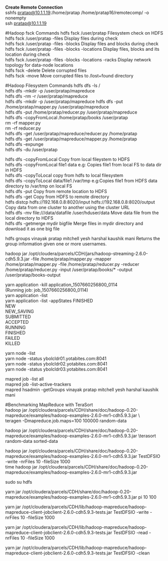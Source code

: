 **Create Remote Connection**    
sshfs pratap@10.1.1.19:/home/pratap /home/pratap16/remotecomp/ -o nonempty    
ssh pratap@10.1.1.19

#Hadoop fsck Commands 
hdfs fsck /user/pratap						Filesystem check on HDFS    
hdfs fsck /user/pratap -files 					Display files during check    
hdfs fsck /user/pratap -files -blocks 				Display files and blocks during check    
hdfs fsck /user/pratap -files -blocks -locations 		Display files, blocks and its location during check    
hdfs fsck /user/pratap -files -blocks -locations -racks 	Display network topology for data-node locations    
hdfs fsck -delete 						Delete corrupted files    
hdfs fsck -move 						Move corrupted files to /lost+found directory    

#Hadoop Filesystem Commands
hdfs dfs -ls /   
hdfs dfs -mkdir -p /user/pratap/mapreduce   
hdfs dfs -rm -r /user/pratap/mapreduce   
hdfs dfs -mkdir -p /user/pratap/mapreduce
hdfs dfs -put /home/pratap/mapper.py /user/pratap/mapreduce   
hdfs dfs -put /home/pratap/reducer.py /user/pratap/mapreduce    
hdfs dfs -copyFromLocal /home/pratap/books /user/pratap    
rm -rf mapper.py    
rm -rf reducer.py    
hdfs dfs -get /user/pratap/mapreduce/reducer.py /home/pratap     
hdfs dfs -get /user/pratap/mapreduce/mapper.py /home/pratap     
hdfs dfs -expunge      
hdfs dfs -du /user/pratap    


hdfs dfs -copyFromLocal <source> <destination> 			            Copy from local fileystem to HDFS    
hdfs dfs -copyFromLocal file1 data 					    e.g: Copies file1 from local FS to data dir in HDFS    
hdfs dfs -copyToLocal <source> <destination> 				    copy from hdfs to local filesystem    
hdfs dfs -copyToLocal data/file1 /var/tmp 			            e.g:Copies file1 from HDFS data directory to /var/tmp on local FS   
hdfs dfs -put <source> <destination> 					    Copy from remote location to HDFS    
hdfs dfs -get <source> <destination> 					    Copy from HDFS to remote directory    
hdfs distcp hdfs://192.168.0.8:8020/input hdfs://192.168.0.8:8020/output    Copy data from one cluster to another using the cluster URL    
hdfs dfs -mv file:///data/datafile /user/hduser/data 			    Move data file from the local directory to HDFS    
hdfs dfs -getmerge mydir bigfile 					    Merge files in mydir directory and download it as one big file   

hdfs groups vinayak pratap mitchell yesh harshal kaushik mani		    Returns the group information given one or more usernames.     

hadoop jar /opt/cloudera/parcels/CDH/jars/hadoop-streaming-2.6.0-cdh5.9.3.jar -file /home/pratap/mapper.py    -mapper /home/pratap/mapper.py -file /home/pratap/reducer.py   -reducer /home/pratap/reducer.py -input /user/pratap/books/* -output /user/pratap/books-output    




yarn application -kill application_1507660256800_0114    
(Running job: job_1507660256800_0114)    
yarn application -list    
yarn application -list -appStates FINISHED    
				  NEW   
                                  NEW_SAVING          
                                  SUBMITTED      
                                  ACCEPTED      
                                  RUNNING      
                                  FINISHED       
                                  FAILED       
                                  KILLED     

yarn node -list    
yarn node -status ybolcldr01.yotabites.com:8041    
yarn node -status ybolcldr02.yotabites.com:8041    
yarn node -status ybolcldr03.yotabites.com:8041        


mapred job -list all    
mapred job -list-active-trackers     
mapred hsadmin -getGroups vinayak pratap mitchell yesh harshal kaushik mani     



#Benchmarking MapReduce with TeraSort    
hadoop jar /opt/cloudera/parcels/CDH/share/doc/hadoop-0.20-mapreduce/examples/hadoop-examples-2.6.0-mr1-cdh5.9.3.jar \    
teragen -Dmapreduce.job.maps=100 100000 random-data    

hadoop jar /opt/cloudera/parcels/CDH/share/doc/hadoop-0.20-mapreduce/examples/hadoop-examples-2.6.0-mr1-cdh5.9.3.jar \terasort random-data sorted-data    


hadoop jar /opt/cloudera/parcels/CDH/share/doc/hadoop-0.20-mapreduce/examples/hadoop-examples-2.6.0-mr1-cdh5.9.3.jar TestDFSIO -write -nrFiles 10 -fileSize 1000    
time hadoop jar /opt/cloudera/parcels/CDH/share/doc/hadoop-0.20-mapreduce/examples/hadoop-examples-2.6.0-mr1-cdh5.9.3.jar    


sudo su hdfs     

yarn jar /opt/cloudera/parcels/CDH/share/doc/hadoop-0.20-mapreduce/examples/hadoop-examples-2.6.0-mr1-cdh5.9.3.jar pi 10 100    

yarn jar /opt/cloudera/parcels/CDH/lib/hadoop-mapreduce/hadoop-mapreduce-client-jobclient-2.6.0-cdh5.9.3-tests.jar TestDFSIO -write -nrFiles 10 -fileSize 1000    


yarn jar /opt/cloudera/parcels/CDH/lib/hadoop-mapreduce/hadoop-mapreduce-client-jobclient-2.6.0-cdh5.9.3-tests.jar TestDFSIO -read -nrFiles 10 -fileSize 1000     

yarn jar /opt/cloudera/parcels/CDH/lib/hadoop-mapreduce/hadoop-mapreduce-client-jobclient-2.6.0-cdh5.9.3-tests.jar TestDFSIO -clean     




